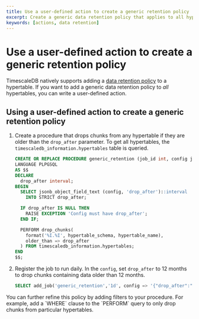 ```yaml
---
title: Use a user-defined action to create a generic retention policy
excerpt: Create a generic data retention policy that applies to all hypertables
keywords: [actions, data retention]
---
```


# Use a user-defined action to create a generic retention policy
TimescaleDB natively supports adding a
[data retention policy][data-retention-policy] to a hypertable. If you want to
add a generic data retention policy to _all_ hypertables, you can write a
user-defined action.

<procedure>

## Using a user-defined action to create a generic retention policy
1.  Create a procedure that drops chunks from any hypertable if they are older
    than the `drop_after` parameter. To get all hypertables, the
    `timescaledb_information.hypertables` table is queried.
    ```sql
    CREATE OR REPLACE PROCEDURE generic_retention (job_id int, config jsonb)
    LANGUAGE PLPGSQL
    AS $$
    DECLARE
      drop_after interval;
    BEGIN
      SELECT jsonb_object_field_text (config, 'drop_after')::interval
        INTO STRICT drop_after;

      IF drop_after IS NULL THEN
        RAISE EXCEPTION 'Config must have drop_after';
      END IF;

      PERFORM drop_chunks(
        format('%I.%I', hypertable_schema, hypertable_name),
        older_than => drop_after
      ) FROM timescaledb_information.hypertables;
    END
    $$;
    ```
1.  Register the job to run daily. In the `config`, set `drop_after` to 12 months
    to drop chunks containing data older than 12 months.
    ```sql
    SELECT add_job('generic_retention','1d', config => '{"drop_after":"12 month"}');
    ```

<highlight type="note">
You can further refine this policy by adding filters to your procedure. For
example, add a `WHERE` clause to the `PERFORM` query to only drop chunks from
particular hypertables.
</highlight>

</procedure>

[data-retention-policy]: /timescaledb/:currentVersion:/how-to-guides/data-retention/create-a-retention-policy/
